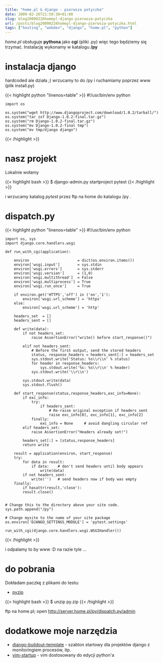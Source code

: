 ```yaml
---
title: "home.pl & django - pierwsza potyczka"
date: 2009-02-26T21:59:38+01:00
slug: blog20090226homepl-django-pierwsza-potyczka
url: /posts/blog20090226homepl-django-pierwsza-potyczka.html
tags: ["hosting", "webdev", "django", "home.pl", "python"]
---
```


*home.pl* obsługuje **pythona** jako **cgi** (pliki .py) więc tego będziemy się trzymać. Instalację wykonamy w katalogu **/py**


instalacja django
=================

hardcoded ale działa ;) wrzucamy to do /py i ruchamiamy poprzez www (plik install.py)

{{< highlight python "linenos=table" >}}
    #!/usr/bin/env python

    import os

    os.system("wget http://www.djangoproject.com/download/1.0.2/tarball/")
    os.system("tar zxf Django-1.0.2-final.tar.gz")
    os.system("rm Django-1.0.2-final.tar.gz")
    os.system("mv Django-1.0.2-final tmp")
    os.system("mv tmp/django django")
{{< /highlight >}}

nasz projekt
============

Lokalnie wołamy

{{< highlight bash >}}
    $ django-admin.py startproject pytest
{{< /highlight >}}

i wrzucamy katalog *pytest* przez ftp na home do katalogu /py .



dispatch.py
===========

{{< highlight python "linenos=table" >}}
    #!/usr/bin/env python

    import os, sys
    import django.core.handlers.wsgi

    def run_with_cgi(application):

        environ                      = dict(os.environ.items())
        environ['wsgi.input']        = sys.stdin
        environ['wsgi.errors']       = sys.stderr
        environ['wsgi.version']      = (1,0)
        environ['wsgi.multithread']  = False
        environ['wsgi.multiprocess'] = True
        environ['wsgi.run_once']     = True

        if environ.get('HTTPS','off') in ('on','1'):
            environ['wsgi.url_scheme'] = 'https'
        else:
            environ['wsgi.url_scheme'] = 'http'

        headers_set  = []
        headers_sent = []

        def write(data):
            if not headers_set:
                raise AssertionError("write() before start_response()")

            elif not headers_sent:
                # Before the first output, send the stored headers
                status, response_headers = headers_sent[:] = headers_set
                sys.stdout.write('Status: %s\\r\\n' % status)
                for header in response_headers:
                    sys.stdout.write('%s: %s\\r\\n' % header)
                sys.stdout.write('\\r\\n')

            sys.stdout.write(data)
            sys.stdout.flush()

        def start_response(status,response_headers,exc_info=None):
            if exc_info:
                try:
                    if headers_sent:
                        # Re-raise original exception if headers sent
                        raise exc_info[0], exc_info[1], exc_info[2]
                finally:
                    exc_info = None     # avoid dangling circular ref
            elif headers_set:
                raise AssertionError("Headers already set!")

            headers_set[:] = [status,response_headers]
            return write

        result = application(environ, start_response)
        try:
            for data in result:
                if data:    # don't send headers until body appears
                    write(data)
            if not headers_sent:
                write('')   # send headers now if body was empty
        finally:
            if hasattr(result,'close'):
            result.close()


    # Change this to the directory above your site code.
    sys.path.append("/py")

    # Change mysite to the name of your site package
    os.environ['DJANGO_SETTINGS_MODULE'] = 'pytest.settings'

    run_with_cgi(django.core.handlers.wsgi.WSGIHandler())
{{< /highlight >}}


i odpalamy to by www :D na razie tyle ...


do pobrania
===========

Dokładam paczkę z plikami do testu:

 * [pyzip]

{{< highlight bash >}}
    $ unzip py.zip
{{< /highlight >}}


ftp na home.pl; open http://server.home.pl/py/dispatch.py/admin


dodatkowe moje narzędzia
========================
 * [django-buildout-template] - szablon startowy dla projektów django z monitoringiem procesów, itp.
 * [vim-startup] - vim dostosowany do edycji python'a


[django-buildout-template]: https://github.com/onjin/django-buildout-template
[vim-startup]: https://github.com/onjin/vim-startup
[pyzip]: https://dl.dropboxusercontent.com/u/185133/marekwywial.name/files/py.zip
